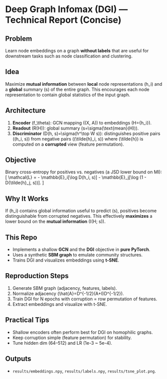 # Deep Graph Infomax (DGI) — Technical Report (Concise)

## Problem
Learn node embeddings on a graph **without labels** that are useful for downstream tasks such as node classification and clustering.

## Idea
Maximize **mutual information** between **local** node representations \(h_i\) and a **global** summary \(s\) of the entire graph. This encourages each node representation to contain global statistics of the input graph.

## Architecture
1. **Encoder** \(f_\theta\): GCN mapping \((X, A)\) to embeddings \(H=\{h_i\}\).
2. **Readout** \(R(H)\): global summary \(s=\sigma(\text{mean}(H))\).
3. **Discriminator** \(D(h, s)=\sigma(h^\top W s)\): distinguishes positive pairs \((h_i, s)\) from negative pairs \((\tilde{h}_i, s)\) where \(\tilde{h}\) is computed on a **corrupted** view (feature permutation).

## Objective
Binary cross-entropy for positives vs. negatives (a JSD lower bound on MI):
\[
\mathcal{L} = - \mathbb{E}_i[\log D(h_i, s)] - \mathbb{E}_j[\log (1 - D(\tilde{h}_j, s))].
\]

## Why It Works
If \(h_i\) contains global information useful to predict \(s\), positives become distinguishable from corrupted negatives. This effectively **maximizes** a lower bound on the **mutual information** \(I(H; s)\).

## This Repo
- Implements a shallow **GCN** and the **DGI** objective in **pure PyTorch**.
- Uses a synthetic **SBM graph** to emulate community structures.
- Trains DGI and visualizes embeddings using **t-SNE**.

## Reproduction Steps
1. Generate SBM graph (adjacency, features, labels).
2. Normalize adjacency \(\hat{A}=D^{-1/2}(A+I)D^{-1/2}\).
3. Train DGI for N epochs with corruption = row permutation of features.
4. Extract embeddings and visualize with t-SNE.

## Practical Tips
- Shallow encoders often perform best for DGI on homophilic graphs.
- Keep corruption simple (feature permutation) for stability.
- Tune hidden dim (64–512) and LR (1e-3 ~ 5e-4).

## Outputs
- `results/embeddings.npy`, `results/labels.npy`, `results/tsne_plot.png`.
